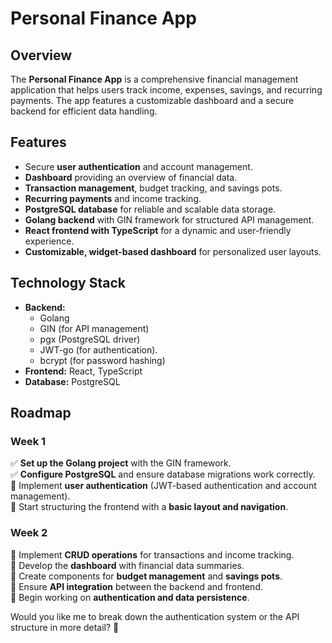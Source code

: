 # Personal Finance App  

## Overview  
The **Personal Finance App** is a comprehensive financial management application that helps users track income, expenses, savings, and recurring payments. The app features a customizable dashboard and a secure backend for efficient data handling.  

## Features  
- Secure **user authentication** and account management.  
- **Dashboard** providing an overview of financial data.  
- **Transaction management**, budget tracking, and savings pots.  
- **Recurring payments** and income tracking.  
- **PostgreSQL database** for reliable and scalable data storage.  
- **Golang backend** with GIN framework for structured API management.  
- **React frontend with TypeScript** for a dynamic and user-friendly experience.  
- **Customizable, widget-based dashboard** for personalized user layouts.  

## Technology Stack  
- **Backend:** 
	- Golang
	- GIN (for API management)
	- pgx (PostgreSQL driver)
	- JWT-go (for authentication).
	- bcrypt (for password hashing)
- **Frontend:** React, TypeScript  
- **Database:** PostgreSQL  

## Roadmap  

### **Week 1**  
✅ **Set up the Golang project** with the GIN framework.  
✅ **Configure PostgreSQL** and ensure database migrations work correctly.  
🔲 Implement **user authentication** (JWT-based authentication and account management).  
🔲 Start structuring the frontend with a **basic layout and navigation**.  

### **Week 2**  
🔲 Implement **CRUD operations** for transactions and income tracking.  
🔲 Develop the **dashboard** with financial data summaries.  
🔲 Create components for **budget management** and **savings pots**.  
🔲 Ensure **API integration** between the backend and frontend.  
🔲 Begin working on **authentication and data persistence**.  

Would you like me to break down the authentication system or the API structure in more detail? 🚀
